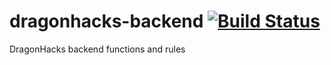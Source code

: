 # dragonhacks-backend [![Build Status](https://travis-ci.com/drexelieee/dragonhacks-backend.svg?branch=develop)](https://travis-ci.com/drexelieee/dragonhacks-backend)
DragonHacks backend functions and rules
